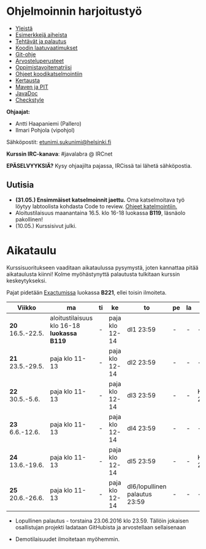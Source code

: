 # Ohjelmoinnin harjoitustyö
* [Yleistä](ohjeet/Yleistä.md)
* [Esimerkkejä aiheista](ohjeet/Esimerkkejä-aiheista.md)
* [Tehtävät ja palautus](ohjeet/Tehtävät-ja-palautus.md)
* [Koodin laatuvaatimukset](ohjeet/Koodin-laatuvaatimukset.md)
* [Git-ohje](ohjeet/Git-ohje.md)
* [Arvosteluperusteet](ohjeet/Arvosteluperusteet.md)
* [Oppimistavoitematriisi](http://www.cs.helsinki.fi/courses/58160/matriisi)
* [Ohjeet koodikatselmointiin](ohjeet/Koodikatselmointi.md)
* [Kertausta](ohjeet/Kertausta.md)
* [Maven ja PIT](ohjeet/Maven-ja-PIT.md)
* [JavaDoc](ohjeet/JavaDoc.md)
* [Checkstyle](ohjeet/Checkstyle.md)

**Ohjaajat:**
* Antti Haapaniemi (Pallero)
* Ilmari Pohjola (vipohjol)

Sähköpostit: etunimi.sukunimi@helsinki.fi

**Kurssin IRC-kanava**:
\#javalabra @ IRCnet

**EPÄSELVYYKSIÄ?** Kysy ohjaajilta pajassa, IRCissä tai lähetä sähköpostia.

## Uutisia
* **(31.05.) Ensimmäiset katselmoinnit jaettu.** Oma katselmoitava työ löytyy labtoolista kohdasta Code to review. [Ohjeet katelmointiin.](ohjeet/Koodikatselmointi.md)
* Aloitustilaisuus maanantaina 16.5. klo 16-18 luokassa **B119**, läsnäolo pakollinen!
* (10.05.) Kurssisivut julki.

# Aikataulu

Kurssisuoritukseen vaaditaan aikataulussa pysymystä, joten kannattaa pitää aikataulusta kiinni! Kolme myöhästynyttä palautusta tulkitaan kurssin keskeytykseksi.

Pajat pidetään [Exactumissa](http://www.helsinki.fi/teknos/opetustilat/kumpula/gh2b/default.htm) luokassa **B221**, ellei toisin ilmoiteta.

| Viikko | ma | ti | ke | to | pe | la | su |
| --- | --- | --- | --- | --- | --- | --- | --- |
| **20** <br> 16.5.-22.5. | aloitustilaisuus klo 16-18 **luokassa B119** | - | paja klo 12-14 | dl1  23:59 | - | - | - |
| **21** <br> 23.5.-29.5. | paja klo 11-13 | - | paja klo 12-14 | dl2  23:59 | - | - | - |
| **22** <br> 30.5.-5.6.  | paja klo 11-13 | - | paja klo 12-14 | dl3  23:59 | - | - | Katselmointi1  23:59 |
| **23** <br> 6.6.-12.6.  | paja klo 11-13 | - | paja klo 12-14 | dl4  23:59 | - | - | - |
| **24** <br> 13.6.-19.6. | paja klo 11-13 | - | paja klo 12-14 | dl5  23:59 | - | - | Katselmointi2  23:59 |
| **25** <br> 20.6.-26.6. | paja klo 11-13 | - | paja klo 12-14 | dl6/lopullinen palautus  23:59 | - | - | - |

* Lopullinen palautus - torstaina 23.06.2016 klo 23.59. Tällöin jokaisen osallistujan projekti ladataan GitHubista ja arvostellaan sellaisenaan

* Demotilaisuudet ilmoitetaan myöhemmin.
